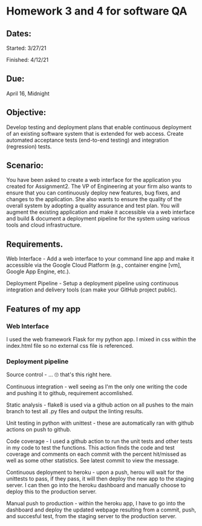 # Homework 3 and 4 for software QA

## Dates:
Started: 3/27/21

Finished: 4/12/21

## Due: 
April 16, Midnight

## Objective:
Develop testing and deployment plans that enable continuous deployment of an existing
software system that is extended for web access. Create automated acceptance tests (end-to-end
testing) and integration (regression) tests.

## Scenario:
You have been asked to create a web interface for the application you created for Assignment2. The VP of Engineering at your firm also wants to ensure that you can continuously deploy
new features, bug fixes, and changes to the application. She also wants to ensure the quality of
the overall system by adopting a quality assurance and test plan.
You will augment the existing application and make it accessible via a web interface and build
& document a deployment pipeline for the system using various tools and cloud infrastructure.

## Requirements.
Web Interface - Add a web interface to your command line app and make it accessible via the
Google Cloud Platform (e.g., container engine [vm], Google App Engine, etc.).

Deployment Pipeline - Setup a deployment pipeline using continuous integration and delivery
tools (can make your GitHub project public).

## Features of my app

### Web Interface

I used the web framework Flask for my python app. I mixed in css within the index.html file so no external css file is referenced.

### Deployment pipeline

Source control - ... 🙄 that's this right here.

Continuous integration - well seeing as I'm the only one writing the code and pushing it to github, requirement accomlished.

Static analysis - flake8 is used via a github action on all pushes to the main branch to test all .py files and output the linting results.

Unit testing in python with unittest - these are automatically ran with github actions on push to github.

Code coverage - I used a github action to run the unit tests and other tests in my code to test the functions. This action finds the code and test coverage and comments on each commit with the percent hit/missed as well as some other statistics. See latest commit to view the message.

Continuous deployment to heroku - upon a push, herou will wait for the unittests to pass, if they pass, it will then deploy the new app to the staging server. I can then go into the heroku dashboard and manually choose to deploy this to the production server.

Manual push to production - within the heroku app, I have to go into the dashboard and deploy the updated webpage resulting from a commit, push, and succesful test, from the staging server to the production server.

